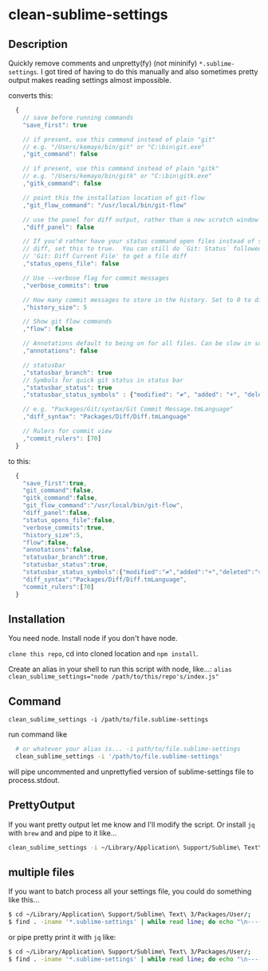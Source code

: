 # clean-sublime-settings

## Description

Quickly remove comments and unpretty(fy) (not mininify) `*.sublime-settings`. I got tired of having to do this
manually and also sometimes pretty output makes reading settings almost impossible.

converts this:
```javascript
  {
    // save before running commands
    "save_first": true

    // if present, use this command instead of plain "git"
    // e.g. "/Users/kemayo/bin/git" or "C:\bin\git.exe"
    ,"git_command": false

    // if present, use this command instead of plain "gitk"
    // e.g. "/Users/kemayo/bin/gitk" or "C:\bin\gitk.exe"
    ,"gitk_command": false

    // point this the installation location of git-flow
    ,"git_flow_command": "/usr/local/bin/git-flow"

    // use the panel for diff output, rather than a new scratch window (new tab)
    ,"diff_panel": false

    // If you'd rather have your status command open files instead of show you a
    // diff, set this to true.  You can still do `Git: Status` followed by
    // 'Git: Diff Current File' to get a file diff
    ,"status_opens_file": false

    // Use --verbose flag for commit messages
    ,"verbose_commits": true

    // How many commit messages to store in the history. Set to 0 to disable.
    ,"history_size": 5

    // Show git flow commands
    ,"flow": false

    // Annotations default to being on for all files. Can be slow in some cases.
    ,"annotations": false

    // statusbar
    ,"statusbar_branch": true
    // Symbols for quick git status in status bar
    ,"statusbar_status": true
    ,"statusbar_status_symbols" : {"modified": "≠", "added": "+", "deleted": "×", "untracked": "?", "conflicts": "‼", "renamed":"R", "copied":"C", "clean": "✓", "separator": " "}

    // e.g. "Packages/Git/syntax/Git Commit Message.tmLanguage"
    ,"diff_syntax": "Packages/Diff/Diff.tmLanguage"

    // Rulers for commit view
    ,"commit_rulers": [70]
  }

```


to this:
```javascript
  {
    "save_first":true,
    "git_command":false,
    "gitk_command":false,
    "git_flow_command":"/usr/local/bin/git-flow",
    "diff_panel":false,
    "status_opens_file":false,
    "verbose_commits":true,
    "history_size":5,
    "flow":false,
    "annotations":false,
    "statusbar_branch":true,
    "statusbar_status":true,
    "statusbar_status_symbols":{"modified":"≠","added":"+","deleted":"×","untracked":"?","conflicts":"‼","renamed":"R","copied":"C","clean":"✓","separator":" "},
    "diff_syntax":"Packages/Diff/Diff.tmLanguage",
    "commit_rulers":[70]
  }
```


## Installation

You need node. Install node if you don't have node.

`clone this repo`, cd into cloned location and `npm install`.
    
Create an alias in your shell to run this script with node, like...:
`alias clean_sublime_settings="node /path/to/this/repo's/index.js"`

## Command

`clean_sublime_settings -i /path/to/file.sublime-settings`

run command like 
```bash
  # or whatever your alias is... -i path/to/file.sublime-settings
  clean_sublime_settings -i '/path/to/file.sublime-settings'
```

will pipe uncommented and unprettyfied version of sublime-settings file to process.stdout.

## PrettyOutput

If you want pretty output let me know and I'll modify the script. Or install `jq` with `brew` and and pipe to it like...

```bash
clean_sublime_settings -i ~/Library/Application\ Support/Sublime\ Text\ 3/Packages/User/Preferences.sublime-settings|jq . -S
```

## multiple files

If you want to batch process all your settings file, you could do something like this...

```bash
$ cd ~/Library/Application\ Support/Sublime\ Text\ 3/Packages/User/;
$ find . -iname '*.sublime-settings' | while read line; do echo "\n---------$line"; clean_sublime_settings -i "$line"; done
```

or pipe pretty print it with `jq` like:
```bash
$ cd ~/Library/Application\ Support/Sublime\ Text\ 3/Packages/User/;
$ find . -iname '*.sublime-settings' | while read line; do echo "\n---------$line"; clean_sublime_settings -i "$line"; done
```